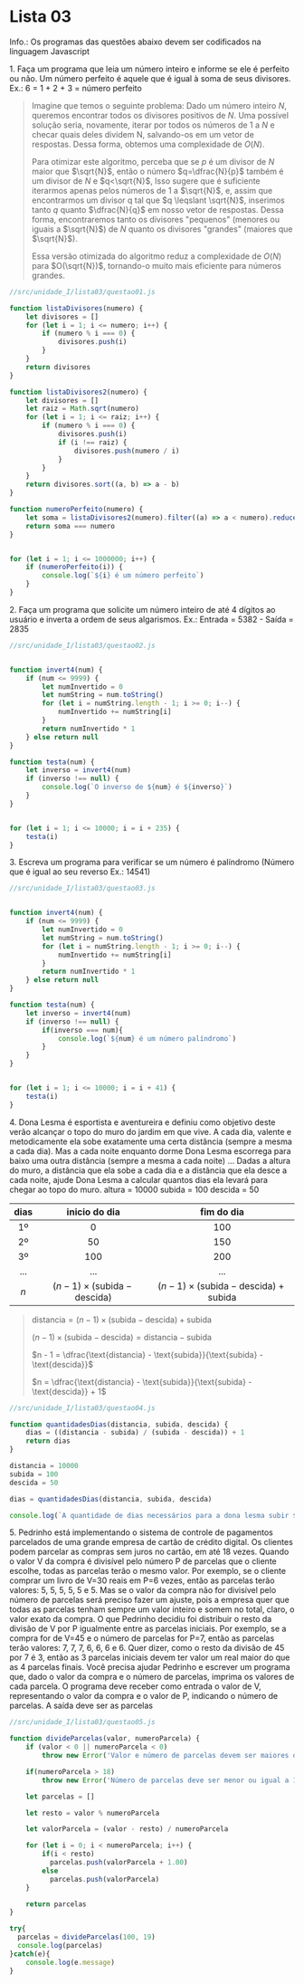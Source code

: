 # Lista 03

Info.: Os programas das questões abaixo devem ser codificados na linguagem Javascript

1\. Faça um programa que leia um número inteiro e informe se ele é perfeito ou não. Um número perfeito é aquele que é igual à soma de seus divisores. Ex.: 6 = 1 + 2 + 3 = número perfeito

> Imagine que temos o seguinte problema: Dado um número inteiro $N$, queremos encontrar todos os divisores positivos de $N$. Uma possível solução seria, novamente, iterar por todos os números de $1$ a $N$ e checar quais deles dividem N, salvando-os em um vetor de respostas. Dessa forma, obtemos uma complexidade de $O(N)$.
>
> Para otimizar este algoritmo, perceba que se $p$ é um divisor de $N$ maior que $\sqrt{N}$, então o número $q=\dfrac{N}{p}$ também é um divisor de $N$ e $q<\sqrt{N}$, Isso sugere que é suficiente iterarmos apenas pelos números de 1 a $\sqrt{N}$, e, assim que encontrarmos um divisor q tal que $q \leqslant \sqrt{N}$, inserimos tanto $q$ quanto $\dfrac{N}{q}$ em nosso vetor de respostas. Dessa forma, encontraremos tanto os divisores "pequenos" (menores ou iguais a $\sqrt{N}$) de $N$ quanto os divisores "grandes" (maiores que $\sqrt{N}$).
>
> Essa versão otimizada do algoritmo reduz a complexidade de $O(N)$ para $O(\sqrt{N})$, tornando-o muito mais eficiente para números grandes.

```jsx
//src/unidade_I/lista03/questao01.js

function listaDivisores(numero) {
    let divisores = []
    for (let i = 1; i <= numero; i++) {
        if (numero % i === 0) {
            divisores.push(i)
        }
    }
    return divisores
}

function listaDivisores2(numero) {
    let divisores = []
    let raiz = Math.sqrt(numero)
    for (let i = 1; i <= raiz; i++) {
        if (numero % i === 0) {
            divisores.push(i)
            if (i !== raiz) {
                divisores.push(numero / i)
            }
        }
    }
    return divisores.sort((a, b) => a - b)
}

function numeroPerfeito(numero) {
    let soma = listaDivisores2(numero).filter((a) => a < numero).reduce((a, b) => a + b, 0)
    return soma === numero
}


for (let i = 1; i <= 1000000; i++) {
    if (numeroPerfeito(i)) {
        console.log(`${i} é um número perfeito`)
    }
}

```

2\. Faça um programa que solicite um número inteiro de até 4 dígitos ao usuário e inverta a ordem de seus algarismos. Ex.: Entrada = 5382 - Saída = 2835

```jsx
//src/unidade_I/lista03/questao02.js


function invert4(num) {
    if (num <= 9999) {
        let numInvertido = 0
        let numString = num.toString()
        for (let i = numString.length - 1; i >= 0; i--) {
            numInvertido += numString[i]
        }
        return numInvertido * 1
    } else return null
}

function testa(num) {
    let inverso = invert4(num)
    if (inverso !== null) {
        console.log(`O inverso de ${num} é ${inverso}`)
    }
}


for (let i = 1; i <= 10000; i = i + 235) {
    testa(i)
}
```

3\. Escreva um programa para verificar se um número é palíndromo (Número que é igual ao seu reverso Ex.: 14541)

```jsx
//src/unidade_I/lista03/questao03.js


function invert4(num) {
    if (num <= 9999) {
        let numInvertido = 0
        let numString = num.toString()
        for (let i = numString.length - 1; i >= 0; i--) {
            numInvertido += numString[i]
        }
        return numInvertido * 1
    } else return null
}

function testa(num) {
    let inverso = invert4(num)
    if (inverso !== null) {
        if(inverso === num){
            console.log(`${num} é um número palíndromo`)
        }
    }
}


for (let i = 1; i <= 10000; i = i + 41) {
    testa(i)
}
```

4\. Dona Lesma é esportista e aventureira e definiu como objetivo deste verão alcançar o topo do muro do jardim em que vive. A cada dia, valente e metodicamente ela sobe exatamente uma certa distância (sempre a mesma a cada dia). Mas a cada noite enquanto dorme Dona Lesma escorrega para baixo uma outra distância (sempre a mesma a cada noite) ... Dadas a altura do muro, a distância que ela sobe a cada dia e a distância que ela desce a cada noite, ajude Dona Lesma a calcular quantos dias ela levará para chegar ao topo do muro. altura = 10000 subida = 100 descida = 50

| dias  |       inicio do dia |        fim do dia         |
| :---: | :-----------------: | :-----------------------: |
|   1º  |          0          |            100            |
|   2º  |         50          |            150            |
|   3º  |         100         |            200            |
|  ...  |         ...         |            ...            |
|   $n$   | $(n - 1) \times (\text{subida} - \text{descida})$ | $(n - 1) \times (\text{subida} - \text{descida}) + \text{subida}$ |

> $\text{distancia} = (n - 1) \times (\text{subida} - \text{descida}) + \text{subida}$
>
> $(n - 1) \times (\text{subida} - \text{descida}) = \text{distancia} - \text{subida}$
>
> $n - 1 = \dfrac{\text{distancia} - \text{subida}}{\text{subida} - \text{descida}}$
>
> $n = \dfrac{\text{distancia} - \text{subida}}{\text{subida} - \text{descida}} + 1$

```jsx
//src/unidade_I/lista03/questao04.js

function quantidadesDias(distancia, subida, descida) {
    dias = ((distancia - subida) / (subida - descida)) + 1
    return dias
}

distancia = 10000
subida = 100
descida = 50

dias = quantidadesDias(distancia, subida, descida)

console.log(`A quantidade de dias necessários para a dona lesma subir ${distancia} metros é ${dias}`)
```

5\. Pedrinho está implementando o sistema de controle de pagamentos parcelados de uma grande empresa de cartão de crédito digital. Os clientes podem parcelar as compras sem juros no cartão, em até 18 vezes. Quando o valor V da compra é divisível pelo número P de parcelas que o cliente escolhe, todas as parcelas terão o mesmo valor. Por exemplo, se o cliente comprar um livro de V=30 reais em P=6 vezes, então as parcelas terão valores: 5, 5, 5, 5, 5 e 5. Mas se o valor da compra não for divisível pelo número de parcelas será preciso fazer um ajuste, pois a empresa quer que todas as parcelas tenham sempre um valor inteiro e somem no total, claro, o valor exato da compra. O que Pedrinho decidiu foi distribuir o resto da divisão de V por P igualmente entre as parcelas iniciais. Por exemplo, se a compra for de V=45 e o número de parcelas for P=7, então as parcelas terão valores: 7, 7, 7, 6, 6, 6 e 6. Quer dizer, como o resto da divisão de 45 por 7 é 3, então as 3 parcelas iniciais devem ter valor um real maior do que as 4 parcelas finais. Você precisa ajudar Pedrinho e escrever um programa que, dado o valor da compra e o número de parcelas, imprima os valores de cada parcela. O programa deve receber como entrada o valor de V, representando o valor da compra e o valor de P, indicando o número de parcelas. A saída deve ser as parcelas

```jsx
//src/unidade_I/lista03/questao05.js

function divideParcelas(valor, numeroParcela) {
    if (valor < 0 || numeroParcela < 0)
        throw new Error('Valor e número de parcelas devem ser maiores que zero')

    if(numeroParcela > 18)
        throw new Error('Número de parcelas deve ser menor ou igual a 18')

    let parcelas = []

    let resto = valor % numeroParcela

    let valorParcela = (valor - resto) / numeroParcela

    for (let i = 0; i < numeroParcela; i++) {
        if(i < resto)
          parcelas.push(valorParcela + 1.00)
        else
          parcelas.push(valorParcela)
    }

    return parcelas
}

try{
  parcelas = divideParcelas(100, 19)
  console.log(parcelas)
}catch(e){
    console.log(e.message)
}


```
